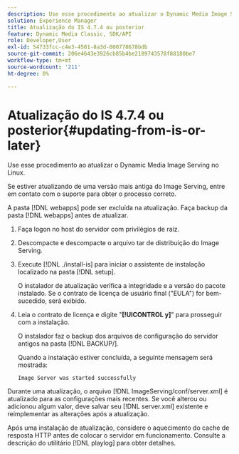 ```yaml
---
description: Use esse procedimento ao atualizar o Dynamic Media Image Serving no Linux.
solution: Experience Manager
title: Atualização do IS 4.7.4 ou posterior
feature: Dynamic Media Classic, SDK/API
role: Developer,User
exl-id: 54733fcc-c4e3-4501-8a3d-000778678bdb
source-git-commit: 206e4643e3926cb85b4be2189743578f88180be7
workflow-type: tm+mt
source-wordcount: '211'
ht-degree: 0%

---
```


# Atualização do IS 4.7.4 ou posterior{#updating-from-is-or-later}

Use esse procedimento ao atualizar o Dynamic Media Image Serving no Linux.

Se estiver atualizando de uma versão mais antiga do Image Serving, entre em contato com o suporte para obter o processo correto.

A pasta [!DNL webapps] pode ser excluída na atualização. Faça backup da pasta [!DNL webapps] antes de atualizar.

1. Faça logon no host do servidor com privilégios de raiz.
1. Descompacte e descompacte o arquivo tar de distribuição do Image Serving.
1. Execute [!DNL ./install-is] para iniciar o assistente de instalação localizado na pasta [!DNL setup].

   O instalador de atualização verifica a integridade e a versão do pacote instalado. Se o contrato de licença de usuário final (&quot;EULA&quot;) for bem-sucedido, será exibido.
1. Leia o contrato de licença e digite &quot;**[!UICONTROL y]**&quot; para prosseguir com a instalação.

   O instalador faz o backup dos arquivos de configuração do servidor antigos na pasta [!DNL BACKUP/].

   Quando a instalação estiver concluída, a seguinte mensagem será mostrada:

   `Image Server was started successfully`

Durante uma atualização, o arquivo [!DNL ImageServing/conf/server.xml] é atualizado para as configurações mais recentes. Se você alterou ou adicionou algum valor, deve salvar seu [!DNL server.xml] existente e reimplementar as alterações após a atualização.

Após uma instalação de atualização, considere o aquecimento do cache de resposta HTTP antes de colocar o servidor em funcionamento. Consulte a descrição do utilitário [!DNL playlog] para obter detalhes.
